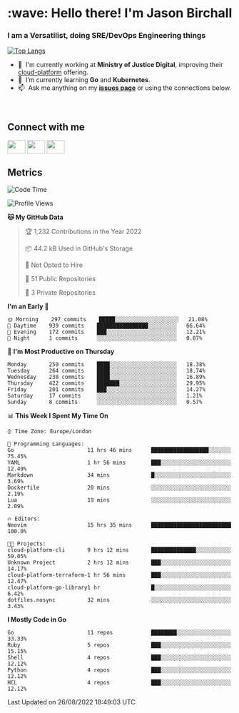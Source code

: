 <h1 align="left" id="jason-title">:wave: Hello there! I'm Jason Birchall</h1>
<h3 align="left">I am a Versatilist, doing SRE/DevOps Engineering things</h3>

[![Top Langs](https://github-readme-stats.vercel.app/api?username=jasonBirchall&show_icons=true&count_private=true&include_all_commits=true&theme=gruvbox)](https://github.com/anuraghazra/github-readme-stats)

- :office: &nbsp;I'm currently working at **Ministry of Justice Digital**, improving their [cloud-platform](https://github.com/ministryofjustice/cloud-platform) offering.
- :seedling: &nbsp;I’m currently learning **Go** and **Kubernetes**.
- :mailbox: &nbsp;Ask me anything on my **[issues page]** or using the connections below.


<br>

<h2>Connect with me</h2>
<p>
<a href="https://twitter.com/jsonBirchall" target="blank"><img align="center" src="https://cdn.jsdelivr.net/npm/simple-icons@3.0.1/icons/twitter.svg" alt="" height="30" width="40" /></a>
<a href="https://keybase.io/json0" target="blank"><img align="center" src="https://cdn.jsdelivr.net/npm/simple-icons@3.0.1/icons/keybase.svg" alt="" height="30" width="40" /></a>
<a href="https://www.reddit.com/user/kakorate" target="blank"><img align="center" src="https://cdn.jsdelivr.net/npm/simple-icons@3.0.1/icons/reddit.svg" alt="" height="30" width="40" /></a>
</p>

<h2>Metrics</h2>

<!--START_SECTION:waka-->
![Code Time](http://img.shields.io/badge/Code%20Time-722%20hrs%2010%20mins-blue)

![Profile Views](http://img.shields.io/badge/Profile%20Views-0-blue)

**🐱 My GitHub Data** 

> 🏆 1,232 Contributions in the Year 2022
 > 
> 📦 44.2 kB Used in GitHub's Storage 
 > 
> 🚫 Not Opted to Hire
 > 
> 📜 51 Public Repositories 
 > 
> 🔑 3 Private Repositories  
 > 
**I'm an Early 🐤** 

```text
🌞 Morning    297 commits    █████░░░░░░░░░░░░░░░░░░░░   21.08% 
🌆 Daytime    939 commits    ████████████████░░░░░░░░░   66.64% 
🌃 Evening    172 commits    ███░░░░░░░░░░░░░░░░░░░░░░   12.21% 
🌙 Night      1 commits      ░░░░░░░░░░░░░░░░░░░░░░░░░   0.07%

```
📅 **I'm Most Productive on Thursday** 

```text
Monday       259 commits    ████░░░░░░░░░░░░░░░░░░░░░   18.38% 
Tuesday      264 commits    ████░░░░░░░░░░░░░░░░░░░░░   18.74% 
Wednesday    238 commits    ████░░░░░░░░░░░░░░░░░░░░░   16.89% 
Thursday     422 commits    ███████░░░░░░░░░░░░░░░░░░   29.95% 
Friday       201 commits    ███░░░░░░░░░░░░░░░░░░░░░░   14.27% 
Saturday     17 commits     ░░░░░░░░░░░░░░░░░░░░░░░░░   1.21% 
Sunday       8 commits      ░░░░░░░░░░░░░░░░░░░░░░░░░   0.57%

```


📊 **This Week I Spent My Time On** 

```text
⌚︎ Time Zone: Europe/London

💬 Programming Languages: 
Go                       11 hrs 46 mins      ██████████████████░░░░░░░   75.45% 
YAML                     1 hr 56 mins        ███░░░░░░░░░░░░░░░░░░░░░░   12.49% 
Markdown                 34 mins             █░░░░░░░░░░░░░░░░░░░░░░░░   3.69% 
Dockerfile               20 mins             ░░░░░░░░░░░░░░░░░░░░░░░░░   2.19% 
Lua                      19 mins             ░░░░░░░░░░░░░░░░░░░░░░░░░   2.09%

🔥 Editors: 
Neovim                   15 hrs 35 mins      █████████████████████████   100.0%

🐱‍💻 Projects: 
cloud-platform-cli       9 hrs 12 mins       ██████████████░░░░░░░░░░░   59.05% 
Unknown Project          2 hrs 12 mins       ███░░░░░░░░░░░░░░░░░░░░░░   14.17% 
cloud-platform-terraform-1 hr 56 mins        ███░░░░░░░░░░░░░░░░░░░░░░   12.47% 
cloud-platform-go-library1 hr                █░░░░░░░░░░░░░░░░░░░░░░░░   6.42% 
dotfiles.nosync          32 mins             ░░░░░░░░░░░░░░░░░░░░░░░░░   3.43%

```

**I Mostly Code in Go** 

```text
Go                       11 repos            ████████░░░░░░░░░░░░░░░░░   33.33% 
Ruby                     5 repos             ███░░░░░░░░░░░░░░░░░░░░░░   15.15% 
Shell                    4 repos             ███░░░░░░░░░░░░░░░░░░░░░░   12.12% 
Python                   4 repos             ███░░░░░░░░░░░░░░░░░░░░░░   12.12% 
HCL                      4 repos             ███░░░░░░░░░░░░░░░░░░░░░░   12.12%

```



 Last Updated on 26/08/2022 18:49:03 UTC
<!--END_SECTION:waka-->

<!-- links -->

[issues page]: https://github.com/jasonBirchall/jasonBirchall/issues "jasonBirchall/issues"
